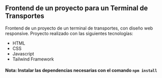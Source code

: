 ## Frontend de un proyecto para un Terminal de Transportes

Frontend de un proyecto de un terminal de transportes, con diseño web responsive.
Proyecto realizado con las siguientes tecnologías: 
- HTML 
- CSS
- Javascript 
- Tailwind Framework

#### Nota: Instalar las dependencias necesarias con el comando `npm install`
